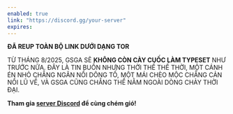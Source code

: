 ```yaml
---
enabled: true
link: "https://discord.gg/your-server"
expires: 
---
```


**ĐÃ REUP TOÀN BỘ LINK DƯỚI DẠNG TOR**

TỪ THÁNG 8/2025, GSGA SẼ **KHÔNG CÒN CÀY CUỐC LÀM TYPESET** NHƯ TRƯỚC NỮA. ĐÂY LÀ TIN BUỒN NHƯNG THỜI THẾ THẾ THỜI, MỘT CÁNH ÉN NHỎ CHẲNG NGĂN NỔI DÔNG TỐ, MỘT MÁI CHÈO MỘC CHẲNG CẢN NỔI LŨ VỀ, VÀ GSGA CŨNG CHẲNG THỂ NẰM NGOÀI DÒNG CHẢY THỜI ĐẠI.

**Tham gia [server Discord](https://discord.com/invite/AjcEKFCWNk) để cùng chém gió!**